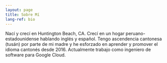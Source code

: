 ```yaml
---
layout: page
title: Sobre Mí
lang-ref: bio
---
```


Nací y crecí en Huntington Beach, CA. Crecí en un hogar peruano-estadounidense hablando inglés y español. Tengo ascendencia cantonesa (tusán) por parte de mi madre y he esforzado en aprender y promover el idioma cantonés desde 2016. Actualmente trabajo como ingeniero de software para Google Cloud.
